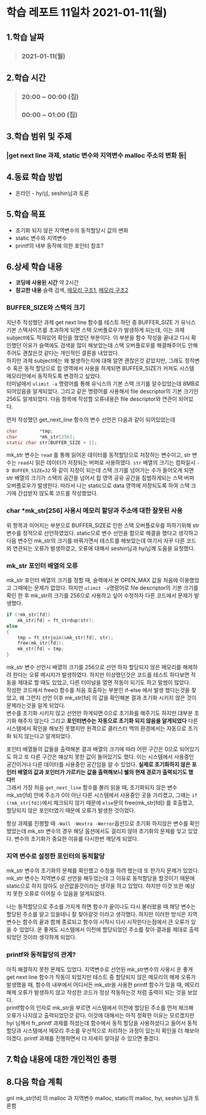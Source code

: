 # 학습 레포트 11일차 2021-01-11(월)
## 1.학습 날짜
> ### 2021-01-11(월)
## 2.학습 시간
> ### 20:00 ~ 00:00 (집)
> ### 00:00 ~ 01:00 (집)
## 3.학습 범위 및 주제
### |get next line 과제, static 변수와 지역변수 malloc 주소의 변화 등|
## 4.동료 학습 방법
- 온라인 - hyi님, seshin님과 토론
## 5.학습 목표
- 초기화 되지 않은 지역변수의 동적할당시 값의 변화
- static 변수와 지역변수
- printf의 내부 동작에 의한 포인터 참조?
## 6.상세 학습 내용
- **코딩에 사용된 시간** 약 2시간
- **참고한 내용** 슬랙 검색, [메모리 구조1](https://ggodong.tistory.com/38), [메모리 구조2](https://m.blog.naver.com/PostView.nhn?blogId=ahalinux&logNo=220768423009&proxyReferer=https:%2F%2Fwww.google.co.jp%2F)

### BUFFER_SIZE와 스택의 크기
지난주 작성했던 과제 get next line 함수를 테스트 하던 중 BUFFER_SIZE 가 유닉스 기본 스택사이즈를 초과하게 되면 스택 오버플로우가 발생하게 되는데, 이는 과제 subject에도 적혀있어 확인을 했었던 부분이다. 이 부분을 함수 작성을 끝내고 다시 확인했던 이유가 슬랙에도 검색을 많이 해보았는데 스택 오버플로우를 해결해주어도 안해주어도 괜찮은것 같다는 개인적인 결론을 내었었다.\
하지만 과제 subject에는 왜 발생하는지에 대해 알면 괜찮은것 같았지만, 그래도 정적변수 혹은 동적 할당으로 힙 영역에서 사용을 하게되면 BUFFER_SIZE가 커져도 시스템 메모리안에서 동작하도록 변경하고 싶었다.\
터미널에서 `ulimit -a` 명령어를 통해 유닉스의 기본 스택 크기를 알수있었는데 8MB로 되어있음을 알게되었다. 그리고 같은 명령어를 사용해서 file descriptor의 기본 크기인 256도 알게되었다. 다음 항목에 작성할 오류내용은 file descriptor와 연관이 되어있다.

먼저 작성했던 get_next_line 함수의 변수 선언은 다음과 같이 되어있었는데
```c
char        *tmp;
char        *mk_str[256];
static char str[BUFFER_SIZE + 1];
```
mk_str 변수는 `read` 를 통해 읽어온 데이터를 동적할당으로 저장하는 변수이고, str 변수는 `read`시 읽은 데이터가 저장되는 버퍼로 사용하였다.
`str` 배열의 크기는 컴파일시 `-D BUFFER_SIZE=32` 와 같이 지정이 되는데 스택 크기를 넘어가는 수가 들어오게 되면 str 배열의 크기가 스택의 공간을 넘어서 힙 영역 공유 공간을 침범하게되는 스택 버퍼 오버플로우가 발생한다. 따라서 나는 static으로 data 영역에 저장되도록 하여 스택 크기에 간섭받지 않도록 코드를 작성했었다.

### char \*mk_str[256] 사용시 메모리 할당과 주소에 대한 잘못된 사용
위 항목과 이어지는 부분으로 BUFFER_SIZE로 인한 스택 오버플로우를 피하기위해 str 변수를 정적으로 선언하였었다. static으로 변수 선언을 함으로 해결을 했다고 생각하고 다음 변수인 mk_str의 크기를 바꿔가면서 테스트를 해보았는데 여기서 자꾸 다른 코드와 연관되는 오류가 발생하였고, 오류에 대해서 seshin님과 hyi님께 도움을 요청했다.

### mk_str 포인터 배열의 오류
mk_str 포인터 배열의 크기를 정할 때, 슬랙에서 본 OPEN_MAX 값을 처음에 이용했었고 그때에는 문제가 없었다. 하지만 `ulimit -a`명령어로 file descriptor의 기본 크기를 확인 한 후 mk_str의 크기를 256으로 사용하고 싶어 수정하자 다른 코드에서 문제가 발생했다.
```c
if (!mk_str[fd])
    mk_str[fd] = ft_strdup(str);
else
{
    tmp = ft_strjoin(&mk_str[fd], str);
    free(mk_str[fd]);
    mk_str[fd] = tmp;
}
```
mk_str 변수 선언시 배열의 크기를 256으로 선언 하자 할당되지 않은 메모리를 해제하려 한다는 오류 메시지가 발생하였다. 하지만 이상했던것은 코드를 테스트 하다보면 작동을 제대로 할 때도 있었고, 다른 터미널을 열면 작동이 되기도 하고 말썽이 많았다.\
작성한 코드에서 free() 함수를 처음 호출하는 부분인 if-else 에서 발생 했다는것을 찾았고, 왜 그런지 선언 이후 mk_str[fd] 의 값을 확인해본 결과 초기화 시키지 않은 것이 문제라는것을 알게 되었다.\
변수를 초기화 시키지 않고 선언만 하게되면 0으로 초기화를 해주기도 하지만 대부분 초기화 해주지 않는다 그리고 **포인터변수는 자동으로 초기화 되지 않음을 알게되었다** 다른 시스템에서 확인을 해보진 못했지만 원격으로 클러스터 맥의 환경에서는 자동으로 초기화 되지 않는다고 알게되었다.

포인터 배열들의 값들을 출력해본 결과 배열의 크기에 따라 어떤 구간은 0으로 되어있기도 하고 또 다른 구간은 예상치 못한 값이 들어있기도 했다. 이는 시스템에서 사용중인 공간이거나 다른 데이터를 사용중인 공간임을 알 수 있었다. **실제로 초기화하지 않은 포인터 배열의 값과 포인터가 가르키는 값을 출력해보니 쉘의 현재 경로가 출력되기도 했다!!**\
그래서 가장 처음 `get_next_line` 함수를 불러 읽을 때, 초기화되지 않은 변수 mk_str[fd] 안에 주소가 0이 아닌 다른 시스템에서 사용중인 곳을 가리켰고, 그때는 `if (!mk_str[fd])`에서 체크되지 않기 때문에 `else`문의 free(mk_str[fd]) 를 호출했고,  할당되지 않은 포인터였기 때문에 오류가 발생한 것이었다.

항상 과제를 진행할 때 `-Wall -Wextra -Werror`옵션으로 초기화 하지않은 변수를 확인 했었는데 mk_str 변수의 경우 해당 옵션에서도 걸리지 않아 초기화의 문제를 잊고 있었다. 변수의 초기화가 중요한 이유를 다시한번 깨닫게 되었다.

### 지역 변수로 설정한 포인터의 동적할당
mk_str 변수의 초기화의 문제를 확인했고 수정을 하려 했는데 또 한가지 문제가 있었다. mk_str 변수는 지역변수로 선언을 해두었는데 그 이유로 동적할당을 할것이기 때문에 static으로 하지 않아도 상관없을것이라는 생각을 하고 있었다. 하지만 이것 또한 예상치 못한 오류로 이어질 수 있음을 알게되었다.

나는 동적할당으로 주소를 가지게 하면 함수가 끝이나도 다시 불러왔을 때 해당 변수는 할당된 주소를 알고 있을테니 잘 찾아갈것 이라고 생각했다. 하지만 이러한 방식은 지역변수는 함수의 끝과 함께 종료되고 함수의 시작시 다시 시작한다는점에서 큰 오류가 있을 수 있었다. 운 좋게도 시스템에서 이전에 할당되었던 주소를 찾아 결과를 제대로 출력 되었던 것이라 생각하게 되었다.

### printf와 동적할당의 관계?
아직 해결하지 못한 문제도 있었다. 지역변수로 선언된 mk_str변수의 사용시 운 좋게 get next line 함수가 작동이 되었지만 테스트 중 할당되지 않은 메모리의 해제 오류가 발생했을 때, 함수의 내부에서 어디서든 mk_str을 사용한 printf 함수가 있을 때, 메모리 해제 오류가 발생하지 않고 작성한 코드가 정상 작동하는것 처럼 출력이 되는 것을 보았다.\
printf함수의 인자로 mk_str을 부르면 시스템에서 이전에 할당된 주소를 먼저 체크해 오류가 나지않고 출력되었던것 같다. 이것에 대해서는 아직 정확한 이유는 모르겠지만 hyi 님께서 fr_printf 과제를 하셨는데 함수에서 동적 할당을 사용하셨다고 들어서 동적할당과 시스템에서 메모리 주소를 우선적으로 처리하는 과정이 있는지 확인을 더 해보아야겠다. printf 과제를 진행하면서 더 자세히 알아갈 수 있으면 좋겠다.

## 7.학습 내용에 대한 개인적인 총평

## 8.다음 학습 계획

gnl mk_str[fd] 의 malloc 과 지역변수 malloc, static의 malloc, hyi, seshin 님과 토론함